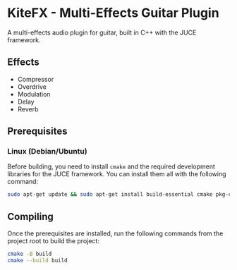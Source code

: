 # KiteFX - Multi-Effects Guitar Plugin

A multi-effects audio plugin for guitar, built in C++ with the JUCE framework.

## Effects

- Compressor
- Overdrive
- Modulation
- Delay
- Reverb

## Prerequisites

### Linux (Debian/Ubuntu)

Before building, you need to install `cmake` and the required development libraries for the JUCE framework. You can install them all with the following command:

```bash
sudo apt-get update && sudo apt-get install build-essential cmake pkg-config libgtk-3-dev libasound2-dev libjack-jackd2-dev ladspa-sdk libcurl4-openssl-dev libx11-dev libxcomposite-dev libxcursor-dev libxext-dev libxinerama-dev libxrandr-dev libxrender-dev libfreetype6-dev libwebkit2gtk-4.1-dev
```

## Compiling

Once the prerequisites are installed, run the following commands from the project root to build the project:

```bash
cmake -B build
cmake --build build
```
